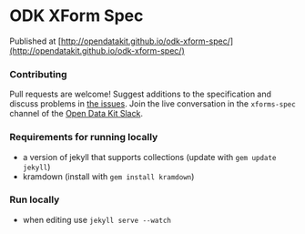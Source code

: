 ODK XForm Spec
===========

Published at [http://opendatakit.github.io/odk-xform-spec/](http://opendatakit.github.io/odk-xform-spec/)

### Contributing
Pull requests are welcome! Suggest additions to the specification and discuss problems in [the issues](https://github.com/opendatakit/xforms-spec/issues). Join the live conversation in the `xforms-spec` channel of the [Open Data Kit Slack](http://slack.opendatakit.org/).

### Requirements for running locally
* a version of jekyll that supports collections (update with `gem update jekyll`)
* kramdown (install with `gem install kramdown`)

### Run locally
* when editing use `jekyll serve --watch`

